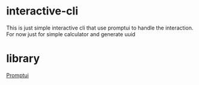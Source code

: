 # interactive-cli
This is just simple interactive cli that use promptui to handle the interaction. For now just for simple calculator and generate uuid

# library
[Promptui](https://github.com/manifoldco/promptui)
